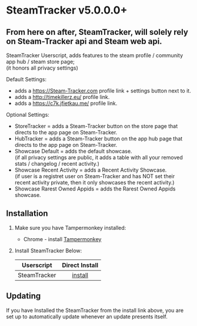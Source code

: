 # SteamTracker v5.0.0.0+
## From here on after, SteamTracker, will solely rely on Steam-Tracker api and Steam web api.

SteamTracker Userscript, adds features to the steam profile / community app hub / steam store page;<br />
(it honors all privacy settings)

Default Settings:
- adds a https://Steam-Tracker.com profile link + settings button next to it.
- adds a http://timekillerz.eu/ profile link.
- adds a https://c7k.jfietkau.me/ profile link.

Optional Settings:
- StoreTracker = adds a Steam-Tracker button on the store page that directs to the app page on Steam-Tracker. 
- HubTracker = adds a Steam-Tracker button on the app hub page that directs to the app page on Steam-Tracker. 
- Showcase Default  = adds the default showcase. <br />
(if all privacy settings are public, it adds a table with all your removed stats / changelog / recent activity.)
- Showcase Recent Activity = adds a Recent Activity Showcase.<br />
(if user is a registret user on Steam-Tracker and has NOT set their recent activity private, then it only showcases the recent activity.)
- Showcase Rarest Owned Appids  = adds the Rarest Owned Appids showcase. 

## Installation  

1. Make sure you have Tampermonkey installed:

	* Chrome - install [Tampermonkey](https://tampermonkey.net/?ext=dhdg&browser=chrome)

2. Install SteamTracker Below:

	| Userscript                | Direct Install     |
	|---------------------------|:------------------:|
	| SteamTracker              | [install][st-raw]  |


[st-raw]: https://raw.githubusercontent.com/MalikAQayum/SteamTracker/master/Steam-Tracker.user.js

## Updating

If you have Installed the SteamTracker from the install link above, you are set up to automatically update whenever an update presents itself. 
